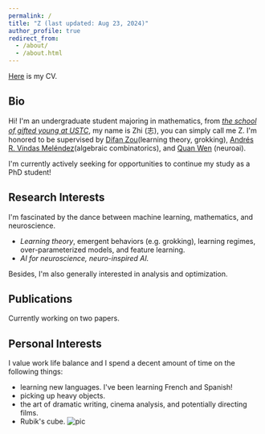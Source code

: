 ```yaml
---
permalink: /
title: "Z (last updated: Aug 23, 2024)"
author_profile: true
redirect_from: 
  - /about/
  - /about.html
---
```


[Here](http://Zhi0467.github.io/files/CV.pdf) is my CV.

Bio
------
Hi! I'm an undergraduate student majoring in mathematics, from [*the school of gifted young at USTC*](http://en.scgy.ustc.edu.cn), my name is Zhi (志), you can simply call me Z. I'm honored to be supervised by [Difan Zou](https://difanzou.github.io)(learning theory, grokking), [Andrés R. Vindas Meléndez](https://math.hmc.edu/arvm/)(algebraic combinatorics), and [Quan Wen](http://www.wenlab.org) (neuroai).

 I'm currently actively seeking for opportunities to continue my study as a PhD student!

Research Interests
------
I'm fascinated by the dance between machine learning, mathematics, and neuroscience.
- *Learning theory*, emergent behaviors (e.g. grokking), learning regimes, over-parameterized models, and feature learning.
- *AI for neuroscience, neuro-inspired AI.*


Besides, I'm also generally interested in analysis and optimization.

Publications
------
Currently working on two papers.

Personal Interests
------
I value work life balance and I spend a decent amount of time on the following things:
- learning new languages. I've been learning French and Spanish! 
- picking up heavy objects.
- the art of dramatic writing, cinema analysis, and potentially directing films.
- Rubik's cube.
![pic](http://Zhi0467.github.io/files/cubing.jpg)
